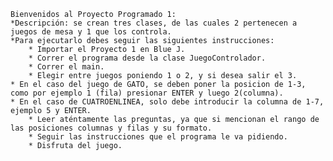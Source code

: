     Bienvenidos al Proyecto Programado 1:
    *Descripción: se crean tres clases, de las cuales 2 pertenecen a juegos de mesa y 1 que los controla.
    *Para ejecutarlo debes seguir las siguientes instrucciones:
        * Importar el Proyecto 1 en Blue J.
        * Correr el programa desde la clase JuegoControlador.
        * Correr el main.
        * Elegir entre juegos poniendo 1 o 2, y si desea salir el 3.
	* En el caso del juego de GATO, se deben poner la posicion de 1-3, como por ejemplo 1 (fila) presionar ENTER y luego 2(columna).
	* En el caso de CUATROENLINEA, solo debe introducir la columna de 1-7, ejemplo 5 y ENTER.
        * Leer aténtamente las preguntas, ya que si mencionan el rango de las posiciones columnas y filas y su formato.
        * Seguir las instrucciones que el programa le va pidiendo.
        * Disfruta del juego.
